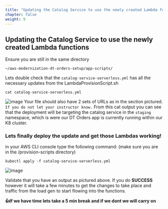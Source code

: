 ```yaml
---
title: "Updating the Catalog Service to use the newly created Lambda functions "
chapter: false
weight: 9
---
```

## Updating the Catalog Service to use the newly created Lambda functions 

Ensure you are still in the same directory 
```
~/aws-modernization-dt-orders-setup/app-scripts/
```
Lets double check that the `catalog-service-serverless.yml` has all the necessary updates from the LambdaProvisionScript.sh

```
cat catalog-service-serverless.yml
```
![image](/images/aws-lab11-serverless_catalog-service-serverless.png) 
Your file should also have 2 sets of URLs as in the section pictured.  `If you do not let your instructor know.`  From this cat output you can see that the deployment will be targeting the catalog service in the `staging` namespace, which is were our DT Orders app is currently running within our K8 cluster. 

### Lets finally deploy the update and get those Lambdas working!

in your AWS CLI console type the following command: (make sure you are in the /provision-scripts directory)

```
kubectl apply -f catalog-service-serverless.yml
```
![image](/images/aws-lab11-serverless_catalogDeploy.png) 

Validate that you have an output as pictured above.  If you do **SUCCESS** however it will take a few minutes to get the changes to take place and traffic from the load gen to start flowing into the functions. 

**👍If we have time lets take a 5 min break and if we dont we will carry on**

